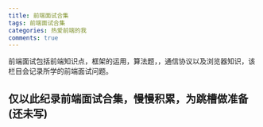 ```yaml
---
title: 前端面试合集
tags: 前端面试合集
categories: 热爱前端的我
comments: true
---
```

前端面试包括前端知识点，框架的运用，算法题，，通信协议以及浏览器知识，该栏目会记录所学的前端面试问题。

<h2>仅以此纪录前端面试合集，慢慢积累，为跳槽做准备(还未写)</h2>
